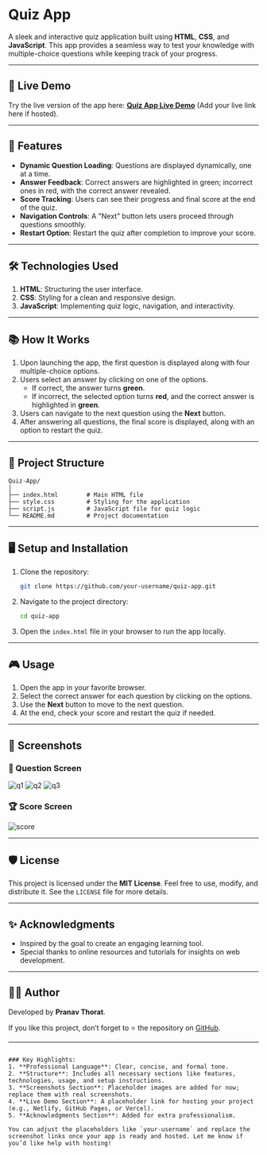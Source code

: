 # Quiz App  

A sleek and interactive quiz application built using **HTML**, **CSS**, and **JavaScript**. This app provides a seamless way to test your knowledge with multiple-choice questions while keeping track of your progress.  

---

## 🚀 Live Demo  

Try the live version of the app here: **[Quiz App Live Demo](#)** (Add your live link here if hosted).  

---

## 📝 Features  

- **Dynamic Question Loading**: Questions are displayed dynamically, one at a time.  
- **Answer Feedback**: Correct answers are highlighted in green; incorrect ones in red, with the correct answer revealed.  
- **Score Tracking**: Users can see their progress and final score at the end of the quiz.  
- **Navigation Controls**: A "Next" button lets users proceed through questions smoothly.  
- **Restart Option**: Restart the quiz after completion to improve your score.  

---

## 🛠️ Technologies Used  

1. **HTML**: Structuring the user interface.  
2. **CSS**: Styling for a clean and responsive design.  
3. **JavaScript**: Implementing quiz logic, navigation, and interactivity.  

---

## 📚 How It Works  

1. Upon launching the app, the first question is displayed along with four multiple-choice options.  
2. Users select an answer by clicking on one of the options.  
   - If correct, the answer turns **green**.  
   - If incorrect, the selected option turns **red**, and the correct answer is highlighted in **green**.  
3. Users can navigate to the next question using the **Next** button.  
4. After answering all questions, the final score is displayed, along with an option to restart the quiz.  

---

## 📂 Project Structure  

```plaintext
Quiz-App/
│
├── index.html        # Main HTML file  
├── style.css         # Styling for the application  
├── script.js         # JavaScript file for quiz logic  
└── README.md         # Project documentation  
```  

---

## 🖥️ Setup and Installation  

1. Clone the repository:  
   ```bash
   git clone https://github.com/your-username/quiz-app.git
   ```  

2. Navigate to the project directory:  
   ```bash
   cd quiz-app
   ```  

3. Open the `index.html` file in your browser to run the app locally.  

---

## 🎮 Usage  

1. Open the app in your favorite browser.  
2. Select the correct answer for each question by clicking on the options.  
3. Use the **Next** button to move to the next question.  
4. At the end, check your score and restart the quiz if needed.  

---

## 🎨 Screenshots  

### 🧩 Question Screen  

![q1](https://github.com/user-attachments/assets/cef62690-0f01-4c08-9287-b52060eea84f)
![q2](https://github.com/user-attachments/assets/7a96f19c-144c-4b69-a972-99cb441d173b)
![q3](https://github.com/user-attachments/assets/cb5fb476-4d47-4bca-bad6-dd289f7515ed)

### 🏆 Score Screen  
![score](https://github.com/user-attachments/assets/11fa53df-3f37-49f3-9b27-3b89d4a36d3f)


---

## 🛡️ License  

This project is licensed under the **MIT License**. Feel free to use, modify, and distribute it. See the `LICENSE` file for more details.  

---

## ✨ Acknowledgments  

- Inspired by the goal to create an engaging learning tool.  
- Special thanks to online resources and tutorials for insights on web development.  

---

## 👨‍💻 Author  

Developed by **Pranav Thorat**.  

If you like this project, don’t forget to ⭐ the repository on [GitHub](https://github.com/PranavThorat1432/quiz-app).  

---
```

### Key Highlights:
1. **Professional Language**: Clear, concise, and formal tone.  
2. **Structure**: Includes all necessary sections like features, technologies, usage, and setup instructions.  
3. **Screenshots Section**: Placeholder images are added for now; replace them with real screenshots.  
4. **Live Demo Section**: A placeholder link for hosting your project (e.g., Netlify, GitHub Pages, or Vercel).  
5. **Acknowledgments Section**: Added for extra professionalism.  

You can adjust the placeholders like `your-username` and replace the screenshot links once your app is ready and hosted. Let me know if you’d like help with hosting!
